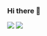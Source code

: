 ### Hi there 👋


<img src="https://img.shields.io/badge/React-61DAFB?style=flat&logo=React&logoColor=white"/>

<img src="https://img.shields.io/badge/Android-34A853?style=flat&logo=Android&logoColor=white"/>


